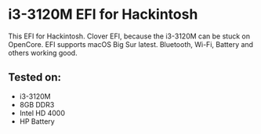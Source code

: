 # i3-3120M EFI for Hackintosh

 This EFI for Hackintosh. Clover EFI, because
 the i3-3120M can be stuck on OpenCore.
 EFI supports macOS Big Sur latest.
 Bluetooth, Wi-Fi, Battery and others
 working good. 
 
## Tested on:
- i3-3120M
- 8GB DDR3
- Intel HD 4000
- HP Battery

